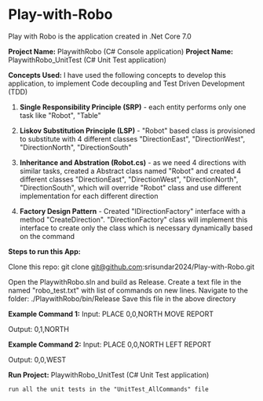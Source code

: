# Play-with-Robo

Play with Robo is the application created in .Net Core 7.0

**Project Name:** PlaywithRobo (C# Console application)
**Project Name:** PlaywithRobo_UnitTest (C# Unit Test application)

**Concepts Used:**
I have used the following concepts to develop this application, to implement Code decoupling and Test Driven Development (TDD)

1) **Single Responsibility Principle (SRP)** - each entity performs only one task like "Robot", "Table"

2) **Liskov Substitution Principle (LSP)** - "Robot" based class is provisioned to substitute with 4 different classes "DirectionEast", "DirectionWest", "DirectionNorth", "DirectionSouth"

3) **Inheritance and Abstration (Robot.cs)** - as we need 4 directions with similar tasks, created a Abstract class named "Robot" and created 4 different classes "DirectionEast", "DirectionWest", "DirectionNorth", "DirectionSouth", which will override "Robot" class and use different implementation for each different direction 

4) **Factory Design Pattern** - Created "IDirectionFactory" interface with a method "CreateDirection".
"DirectionFactory" class will implement this interface to create only the class which is necessary dynamically based on the command

**Steps to run this App:**

Clone this repo: git clone git@github.com:srisundar2024/Play-with-Robo.git

Open the PlaywithRobo.sln and build as Release. Create a text file in the named "robo_test.txt" with list of commands on new lines. Navigate to the folder: ./PlaywithRobo/bin/Release Save this file in the above directory

**Example Command 1:**
Input:
	PLACE 0,0,NORTH
	MOVE
	REPORT
	
Output: 0,1,NORTH

**Example Command 2:**
Input:
	PLACE 0,0,NORTH
	LEFT
	REPORT
	
Output: 0,0,WEST

**Run Project:** PlaywithRobo_UnitTest (C# Unit Test application)

	run all the unit tests in the "UnitTest_AllCommands" file
